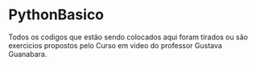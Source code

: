 # PythonBasico
Todos os codigos que estão sendo colocados aqui foram tirados ou são exercicios propostos pelo Curso em video do professor Gustava Guanabara.

